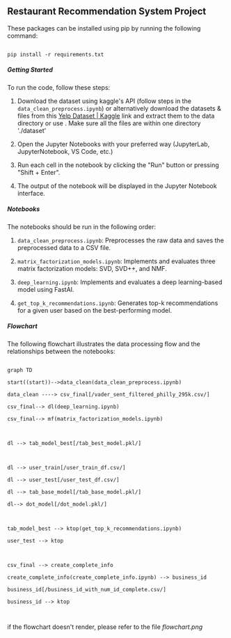 ﻿## Restaurant Recommendation System Project

These packages can be installed using pip by running the following command:

  

```

pip install -r requirements.txt

```

  

##### Getting Started

  

To run the code, follow these steps:

  

1. Download the dataset using kaggle's API (follow steps in the `data_clean_preprocess.ipynb`) or alternatively download the datasets & files from this [Yelp Dataset | Kaggle](https://www.kaggle.com/datasets/yelp-dataset/yelp-dataset) link and extract them to the data directory or use . Make sure all the files are within one directory './dataset'

3. Open the Jupyter Notebooks with your preferred way (JupyterLab, JupyterNotebook, VS Code, etc.)

6. Run each cell in the notebook by clicking the "Run" button or pressing "Shift + Enter".

7. The output of the notebook will be displayed in the Jupyter Notebook interface.

  

##### Notebooks

  

The notebooks should be run in the following order:

  

1.  `data_clean_preprocess.ipynb`: Preprocesses the raw data and saves the preprocessed data to a CSV file.

2.  `matrix_factorization_models.ipynb`: Implements and evaluates three matrix factorization models: SVD, SVD++, and NMF.

3.  `deep_learning.ipynb`: Implements and evaluates a deep learning-based model using FastAI.

4.  `get_top_k_recommendations.ipynb`: Generates top-k recommendations for a given user based on the best-performing model.

  

##### Flowchart

  

The following flowchart illustrates the data processing flow and the relationships between the notebooks:

  

```mermaid

graph TD

start((start))-->data_clean(data_clean_preprocess.ipynb)

data_clean ----> csv_final[/vader_sent_filtered_philly_295k.csv/]

csv_final--> dl(deep_learning.ipynb)

csv_final--> mf(matrix_factorization_models.ipynb)

  

dl --> tab_model_best[/tab_best_model.pkl/]

  

dl --> user_train[/user_train_df.csv/]

dl --> user_test[/user_test_df.csv/]

dl --> tab_base_model[/tab_base_model.pkl/]

dl--> dot_model[/dot_model.pkl/]

  

tab_model_best --> ktop(get_top_k_recommendations.ipynb)

user_test --> ktop

  

csv_final --> create_complete_info

create_complete_info(create_complete_info.ipynb) --> business_id

business_id[/business_id_with_num_id_complete.csv/]

business_id --> ktop

  

```

  

if the flowchart doesn't render, please refer to the file *flowchart.png*

